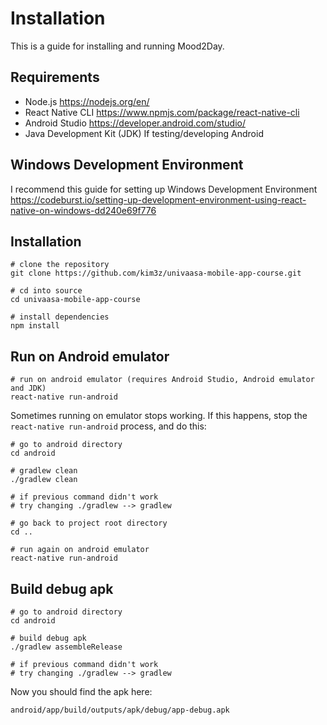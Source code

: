 # Installation

This is a guide for installing and running Mood2Day.

## Requirements
- Node.js https://nodejs.org/en/
- React Native CLI https://www.npmjs.com/package/react-native-cli
- Android Studio https://developer.android.com/studio/
- Java Development Kit (JDK) If testing/developing Android

## Windows Development Environment
I recommend this guide for setting up Windows Development Environment https://codeburst.io/setting-up-development-environment-using-react-native-on-windows-dd240e69f776

## Installation

```
# clone the repository
git clone https://github.com/kim3z/univaasa-mobile-app-course.git

# cd into source
cd univaasa-mobile-app-course

# install dependencies
npm install
```

## Run on Android emulator

```
# run on android emulator (requires Android Studio, Android emulator and JDK)
react-native run-android
```

Sometimes running on emulator stops working. If this happens, stop the `react-native run-android` process, and do this:
```
# go to android directory
cd android

# gradlew clean
./gradlew clean

# if previous command didn't work
# try changing ./gradlew --> gradlew

# go back to project root directory
cd ..

# run again on android emulator
react-native run-android
```

## Build debug apk
```
# go to android directory
cd android

# build debug apk
./gradlew assembleRelease

# if previous command didn't work
# try changing ./gradlew --> gradlew
```

Now you should find the apk here:
```
android/app/build/outputs/apk/debug/app-debug.apk
```